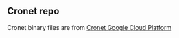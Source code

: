 ## Cronet repo

Cronet binary files are from [Cronet Google Cloud Platform](https://console.cloud.google.com/storage/browser/chromium-cronet/android)
